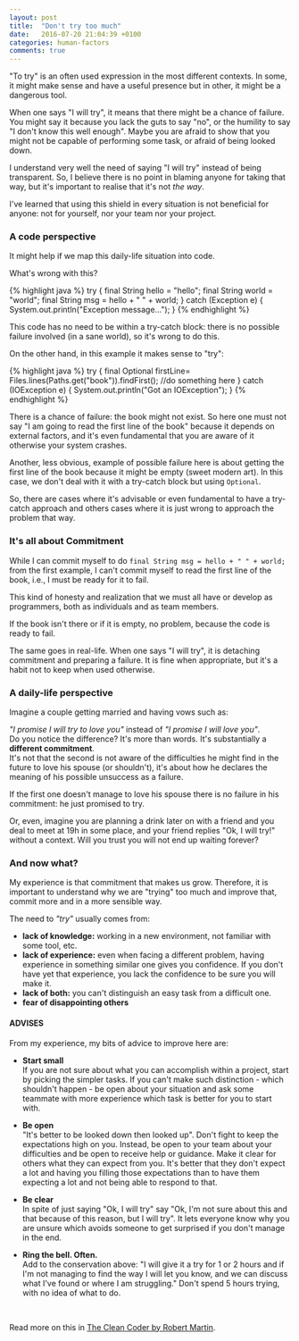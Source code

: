 ```yaml
---
layout: post
title:  "Don't try too much"
date:   2016-07-20 21:04:39 +0100
categories: human-factors
comments: true
---
```


"To try" is an often used expression in the most different contexts. In some, it might make sense and have a useful presence but in other, it might be a dangerous tool.

When one says "I will try", it means that there might be a chance of failure. 
You might say it because you lack the guts to say "no", or the humility to say "I don't know this well enough". Maybe you are afraid to show that you might not be capable of performing some task, or afraid of being looked down.<br>

I understand very well the need of saying "I will try" instead of being transparent. So, I believe there is no point in blaming anyone for taking that way, but it's important to realise that it's not _the way_.

I've learned that using this shield in every situation is not beneficial for anyone: not for yourself, nor your team nor your project.

### A code perspective
It might help if we map this daily-life situation into code.

What's wrong with this?

{% highlight java %}
try {
    final String hello = "hello";
    final String world = "world";
    final String msg = hello + " " + world;
}
catch (Exception e) {
    System.out.println("Exception message...");
}
{% endhighlight %} 

This code has no need to be within a try-catch block: there is no possible failure involved (in a sane world), so it's wrong to do this. 

On the other hand, in this example it makes sense to "try":

{% highlight java %}
try {
    final Optional<String> firstLine= Files.lines(Paths.get("book")).findFirst();
    //do something here
}
catch (IOException e) {
    System.out.println("Got an IOException");
}
{% endhighlight %} 

There is a chance of failure: the book might not exist. So here one must not say "I am going to read the first line of the book" because it depends on external factors, and it's even fundamental that you are aware of it otherwise your system crashes.

Another, less obvious, example of possible failure here is about getting the first line of the book because it might be empty (sweet modern art). In this case, we don't deal with it with a try-catch block but using ```Optional```.

So, there are cases where it's advisable or even fundamental to have a try-catch approach and others cases where it is just wrong to approach the problem that way.

### It's all about Commitment

While I can commit myself to do ```final String msg = hello + " " + world;``` from the first example, I can't commit myself to read the first line of the book, i.e., I must be ready for it to fail.

This kind of honesty and realization that we must all have or develop as programmers, both as individuals and as team members. 

If the book isn't there or if it is empty, no problem, because the code is ready to fail.

The same goes in real-life. 
When one says "I will try", it is detaching commitment and preparing a failure. It is fine when appropriate, but it's a habit not to keep when used otherwise. 
 
### A daily-life perspective 

Imagine a couple getting married and having vows such as:

_"I promise I will try to love you"_ instead of _"I promise I will love you"_. <br>
Do you notice the difference? It's more than words. It's substantially a __different commitment__.<br>
It's not that the second is not aware of the difficulties he might find in the future to love his spouse (or shouldn't), it's about how he declares the meaning of his possible unsuccess as a failure.

If the first one doesn't manage to love his spouse there is no failure in his commitment: he just promised to try.

Or, even, imagine you are planning a drink later on with a friend and you deal to meet at 19h in some place, and your friend replies "Ok, I will try!" without a context. Will you trust you will not end up waiting forever?

### And now what? 

My experience is that commitment that makes us grow.
Therefore, it is important to understand why we are "trying" too much and improve that, commit more and in a more sensible way.

The need to _"try"_ usually comes from:

- __lack of knowledge:__ working in a new environment, not familiar with some tool, etc.
- __lack of experience:__ even when facing a different problem, having experience in something similar one gives you confidence. If you don't have yet that experience, you lack the confidence to be sure you will make it.
- __lack of both:__ you can't distinguish an easy task from a difficult one.
- __fear of disappointing others__


#### ADVISES
From my experience, my bits of advice to improve here are:

    
- __Start small__ <br>
    If you are not sure about what you can accomplish within a project, start by picking the simpler tasks. If you can't make such distinction - which shouldn't happen - be open about your situation and ask some teammate with more experience which task is better for you to start with.

- __Be open__ <br>
    "It's better to be looked down then looked up". Don't fight to keep the expectations high on you. Instead, be open to your team about your difficulties and be open to receive help or guidance. Make it clear for others what they can expect from you. It's better that they don't expect a lot and having you filling those expectations than to have them expecting a lot and not being able to respond to that.

- __Be clear__ <br>
    In spite of just saying "Ok, I will try" say "Ok, I'm not sure about this and that because of this reason, but I will try". It lets everyone know why you are unsure which avoids someone to get surprised if you don't manage in the end.

- __Ring the bell. Often.__ <br>
    Add to the conservation above: "I will give it a try for 1 or 2 hours and if I'm not managing to find the way I will let you know, and we can discuss what I've found or where I am struggling." Don't spend 5 hours trying, with no idea of what to do.


<br>

Read more on this in [The Clean Coder by Robert Martin](http://www.amazon.com/Clean-Coder-Conduct-Professional-Programmers/dp/0137081073/ref=sr_1_3?s=books&ie=UTF8&qid=1461772830&sr=1-3&keywords=clean+code). 

